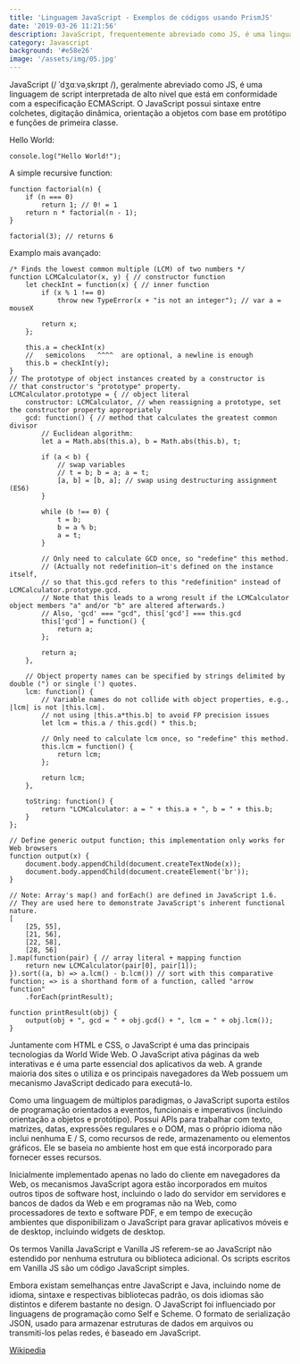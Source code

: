 ```yaml
---
title: 'Linguagem JavaScript - Exemplos de códigos usando PrismJS'
date: '2019-03-26 11:21:56'
description: JavaScript, frequentemente abreviado como JS, é uma linguagem de script interpretada de alto nível que está em conformidade com a especificação ECMAScript.
category: Javascript
background: '#e58e26'
image: '/assets/img/05.jpg'
---
```


JavaScript (/ ˈdʒɑːvəˌskrɪpt /), geralmente abreviado como JS, é uma linguagem de script interpretada de alto nível que está em conformidade com a especificação ECMAScript. O JavaScript possui sintaxe entre colchetes, digitação dinâmica, orientação a objetos com base em protótipo e funções de primeira classe.

Hello World:

```JS
console.log("Hello World!");
```

A simple recursive function:

```JS
function factorial(n) {
    if (n === 0)
        return 1; // 0! = 1
    return n * factorial(n - 1);
}

factorial(3); // returns 6
```

Examplo mais avançado:

```JS
/* Finds the lowest common multiple (LCM) of two numbers */
function LCMCalculator(x, y) { // constructor function
    let checkInt = function(x) { // inner function
        if (x % 1 !== 0)
            throw new TypeError(x + "is not an integer"); // var a =  mouseX

        return x;
    };

    this.a = checkInt(x)
    //   semicolons   ^^^^  are optional, a newline is enough
    this.b = checkInt(y);
}
// The prototype of object instances created by a constructor is
// that constructor's "prototype" property.
LCMCalculator.prototype = { // object literal
    constructor: LCMCalculator, // when reassigning a prototype, set the constructor property appropriately
    gcd: function() { // method that calculates the greatest common divisor
        // Euclidean algorithm:
        let a = Math.abs(this.a), b = Math.abs(this.b), t;

        if (a < b) {
            // swap variables
            // t = b; b = a; a = t;
            [a, b] = [b, a]; // swap using destructuring assignment (ES6)
        }

        while (b !== 0) {
            t = b;
            b = a % b;
            a = t;
        }

        // Only need to calculate GCD once, so "redefine" this method.
        // (Actually not redefinition—it's defined on the instance itself,
        // so that this.gcd refers to this "redefinition" instead of LCMCalculator.prototype.gcd.
        // Note that this leads to a wrong result if the LCMCalculator object members "a" and/or "b" are altered afterwards.)
        // Also, 'gcd' === "gcd", this['gcd'] === this.gcd
        this['gcd'] = function() {
            return a;
        };

        return a;
    },

    // Object property names can be specified by strings delimited by double (") or single (') quotes.
    lcm: function() {
        // Variable names do not collide with object properties, e.g., |lcm| is not |this.lcm|.
        // not using |this.a*this.b| to avoid FP precision issues
        let lcm = this.a / this.gcd() * this.b;

        // Only need to calculate lcm once, so "redefine" this method.
        this.lcm = function() {
            return lcm;
        };

        return lcm;
    },

    toString: function() {
        return "LCMCalculator: a = " + this.a + ", b = " + this.b;
    }
};

// Define generic output function; this implementation only works for Web browsers
function output(x) {
    document.body.appendChild(document.createTextNode(x));
    document.body.appendChild(document.createElement('br'));
}

// Note: Array's map() and forEach() are defined in JavaScript 1.6.
// They are used here to demonstrate JavaScript's inherent functional nature.
[
    [25, 55],
    [21, 56],
    [22, 58],
    [28, 56]
].map(function(pair) { // array literal + mapping function
    return new LCMCalculator(pair[0], pair[1]);
}).sort((a, b) => a.lcm() - b.lcm()) // sort with this comparative function; => is a shorthand form of a function, called "arrow function"
    .forEach(printResult);

function printResult(obj) {
    output(obj + ", gcd = " + obj.gcd() + ", lcm = " + obj.lcm());
}
```

Juntamente com HTML e CSS, o JavaScript é uma das principais tecnologias da World Wide Web.
O JavaScript ativa páginas da web interativas e é uma parte essencial dos aplicativos da web. A grande maioria dos sites o utiliza e os principais navegadores da Web possuem um mecanismo JavaScript dedicado para executá-lo.

Como uma linguagem de múltiplos paradigmas, o JavaScript suporta estilos de programação orientados a eventos, funcionais e imperativos (incluindo orientação a objetos e protótipo). Possui APIs para trabalhar com texto, matrizes, datas, expressões regulares e o DOM, mas o próprio idioma não inclui nenhuma E / S, como recursos de rede, armazenamento ou elementos gráficos. Ele se baseia no ambiente host em que está incorporado para fornecer esses recursos.

Inicialmente implementado apenas no lado do cliente em navegadores da Web, os mecanismos JavaScript agora estão incorporados em muitos outros tipos de software host, incluindo o lado do servidor em servidores e bancos de dados da Web e em programas não na Web, como processadores de texto e software PDF, e em tempo de execução ambientes que disponibilizam o JavaScript para gravar aplicativos móveis e de desktop, incluindo widgets de desktop.

Os termos Vanilla JavaScript e Vanilla JS referem-se ao JavaScript não estendido por nenhuma estrutura ou biblioteca adicional. Os scripts escritos em Vanilla JS são um código JavaScript simples.

Embora existam semelhanças entre JavaScript e Java, incluindo nome de idioma, sintaxe e respectivas bibliotecas padrão, os dois idiomas são distintos e diferem bastante no design. O JavaScript foi influenciado por linguagens de programação como Self e Scheme. O formato de serialização JSON, usado para armazenar estruturas de dados em arquivos ou transmiti-los pelas redes, é baseado em JavaScript.

[Wikipedia](https://en.wikipedia.org/wiki/JavaScript)
